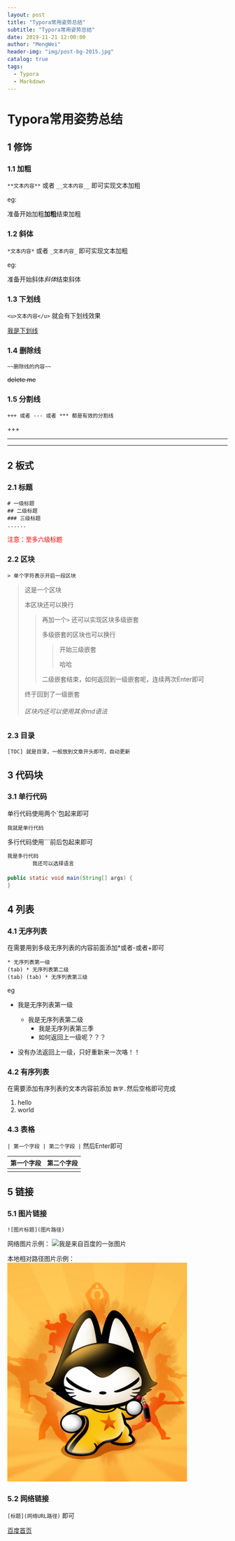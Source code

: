 ```yaml
---
layout: post
title: "Typora常用姿势总结"
subtitle: "Typora常用姿势总结"
date: 2019-11-21 12:00:00
author: "MengWei"
header-img: "img/post-bg-2015.jpg"
catalog: true
tags:
  - Typora
  - Markdown
---
```


# Typora常用姿势总结

## 1 修饰

### 1.1 加粗

`**文本内容**` 或者 `__文本内容__` 即可实现文本加粗

eg:

准备开始加粗**加粗**结束加粗

### 1.2 斜体

`*文本内容*` 或者 `_文本内容_` 即可实现文本加粗

eg:

准备开始斜体*斜体*结束斜体

### 1.3 下划线

`<u>文本内容</u>` 就会有下划线效果

<u>我是下划线</u>

### 1.4 删除线

`~~删除线的内容~~`

~~delete me~~

### 1.5 分割线

`+++ 或者 --- 或者 *** 都是有效的分割线`

+++

___

***

## 2 板式

### 2.1 标题

```
# 一级标题
## 二级标题
### 三级标题
......
```

<span style="color:red">注意：至多六级标题</span>

### 2.2 区块

`> 单个字符表示开启一段区块`

> 这是一个区块
>
> 本区块还可以换行
>
> > 再加一个`>` 还可以实现区块多级嵌套
> >
> > 多级嵌套的区块也可以换行
> >
> > > 开始三级嵌套
> > >
> > >哈哈
> >
> > 二级嵌套结束，如何返回到一级嵌套呢，连续两次Enter即可
>
> 终于回到了一级嵌套
>
> ###### 区块内还可以使用其余md语法

### 2.3 目录

`[TOC] 就是目录，一般放到文章开头即可，自动更新`

## 3 代码块

### 3.1 单行代码

单行代码使用两个`包起来即可

`我就是单行代码`

多行代码使用```前后包起来即可

```java
我是多行代码
        我还可以选择语言

public static void main(String[] args) {
}
```

## 4 列表

### 4.1 无序列表

在需要用到多级无序列表的内容前面添加*或者-或者+即可

```
* 无序列表第一级
(tab) * 无序列表第二级
(tab) (tab) * 无序列表第三级
```

eg

* 我是无序列表第一级
    * 我是无序列表第二级
        * 我是无序列表第三季
        * 如何返回上一级呢？？？

* 没有办法返回上一级，只好重新来一次咯！！

### 4.2 有序列表

在需要添加有序列表的文本内容前添加 `数字.`然后空格即可完成

1. hello
2. world

### 4.3 表格

`| 第一个字段 | 第二个字段 |` 然后Enter即可

| 第一个字段 | 第二个字段 |
|-------|-------|
|       |       |

## 5 链接

### 5.1 图片链接

`![图片标题](图片路径)`

网络图片示例：
![我是来自百度的一张图片](https://box.bdimg.com/static/fisp_static/common/img/searchbox/logo_news_276_88_1f9876a.png)

本地相对路径图片示例：
![我是本地图片](/img/avatar.png)

### 5.2 网络链接

`[标题](网络URL路径)` 即可

[百度首页](https://www.baidu.com)



